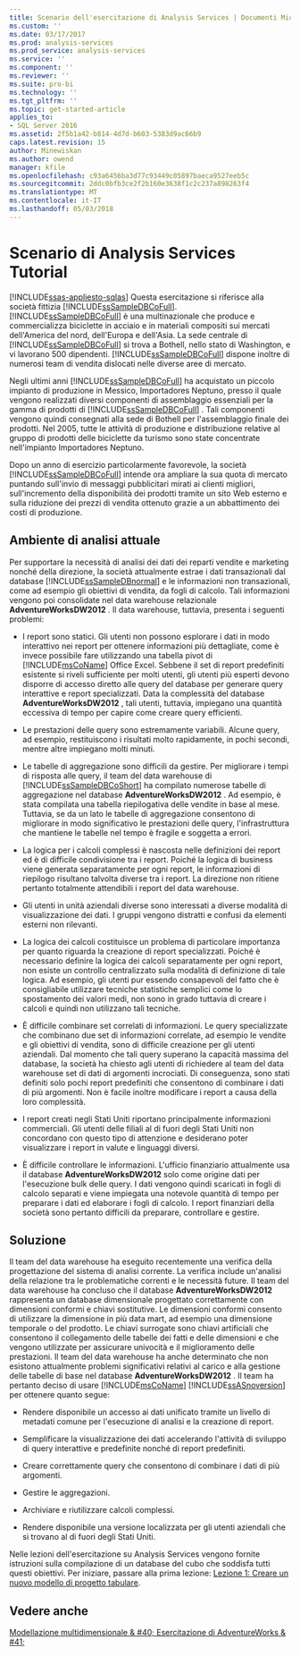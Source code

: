 ```yaml
---
title: Scenario dell'esercitazione di Analysis Services | Documenti Microsoft
ms.custom: ''
ms.date: 03/17/2017
ms.prod: analysis-services
ms.prod_service: analysis-services
ms.service: ''
ms.component: ''
ms.reviewer: ''
ms.suite: pro-bi
ms.technology: ''
ms.tgt_pltfrm: ''
ms.topic: get-started-article
applies_to:
- SQL Server 2016
ms.assetid: 2f5b1a42-b814-4d7d-b603-5383d9ac66b9
caps.latest.revision: 15
author: Minewiskan
ms.author: owend
manager: kfile
ms.openlocfilehash: c93a6456ba3d77c93449c05897baeca9527eeb5c
ms.sourcegitcommit: 2ddc0bfb3ce2f2b160e3638f1c2c237a898263f4
ms.translationtype: MT
ms.contentlocale: it-IT
ms.lasthandoff: 05/03/2018
---
```

# <a name="analysis-services-tutorial-scenario"></a>Scenario di Analysis Services Tutorial
[!INCLUDE[ssas-appliesto-sqlas](../includes/ssas-appliesto-sqlas.md)]
Questa esercitazione si riferisce alla società fittizia [!INCLUDE[ssSampleDBCoFull](../includes/sssampledbcofull-md.md)]. [!INCLUDE[ssSampleDBCoFull](../includes/sssampledbcofull-md.md)] è una multinazionale che produce e commercializza biciclette in acciaio e in materiali compositi sui mercati dell'America del nord, dell'Europa e dell'Asia. La sede centrale di [!INCLUDE[ssSampleDBCoFull](../includes/sssampledbcofull-md.md)] si trova a Bothell, nello stato di Washington, e vi lavorano 500 dipendenti. [!INCLUDE[ssSampleDBCoFull](../includes/sssampledbcofull-md.md)] dispone inoltre di numerosi team di vendita dislocati nelle diverse aree di mercato.  
  
Negli ultimi anni [!INCLUDE[ssSampleDBCoFull](../includes/sssampledbcofull-md.md)] ha acquistato un piccolo impianto di produzione in Messico, Importadores Neptuno, presso il quale vengono realizzati diversi componenti di assemblaggio essenziali per la gamma di prodotti di [!INCLUDE[ssSampleDBCoFull](../includes/sssampledbcofull-md.md)] . Tali componenti vengono quindi consegnati alla sede di Bothell per l'assemblaggio finale dei prodotti. Nel 2005, tutte le attività di produzione e distribuzione relative al gruppo di prodotti delle biciclette da turismo sono state concentrate nell'impianto Importadores Neptuno.  
  
Dopo un anno di esercizio particolarmente favorevole, la società [!INCLUDE[ssSampleDBCoFull](../includes/sssampledbcofull-md.md)] intende ora ampliare la sua quota di mercato puntando sull'invio di messaggi pubblicitari mirati ai clienti migliori, sull'incremento della disponibilità dei prodotti tramite un sito Web esterno e sulla riduzione dei prezzi di vendita ottenuto grazie a un abbattimento dei costi di produzione.  
  
## <a name="current-analysis-environment"></a>Ambiente di analisi attuale  
Per supportare la necessità di analisi dei dati dei reparti vendite e marketing nonché della direzione, la società attualmente estrae i dati transazionali dal database [!INCLUDE[ssSampleDBnormal](../includes/sssampledbnormal-md.md)] e le informazioni non transazionali, come ad esempio gli obiettivi di vendita, da fogli di calcolo. Tali informazioni vengono poi consolidate nel data warehouse relazionale **AdventureWorksDW2012** . Il data warehouse, tuttavia, presenta i seguenti problemi:  
  
-   I report sono statici. Gli utenti non possono esplorare i dati in modo interattivo nei report per ottenere informazioni più dettagliate, come è invece possibile fare utilizzando una tabella pivot di [!INCLUDE[msCoName](../includes/msconame-md.md)] Office Excel. Sebbene il set di report predefiniti esistente si riveli sufficiente per molti utenti, gli utenti più esperti devono disporre di accesso diretto alle query del database per generare query interattive e report specializzati. Data la complessità del database **AdventureWorksDW2012** , tali utenti, tuttavia, impiegano una quantità eccessiva di tempo per capire come creare query efficienti.  
  
-   Le prestazioni delle query sono estremamente variabili. Alcune query, ad esempio, restituiscono i risultati molto rapidamente, in pochi secondi, mentre altre impiegano molti minuti.  
  
-   Le tabelle di aggregazione sono difficili da gestire. Per migliorare i tempi di risposta alle query, il team del data warehouse di [!INCLUDE[ssSampleDBCoShort](../includes/sssampledbcoshort-md.md)] ha compilato numerose tabelle di aggregazione nel database **AdventureWorksDW2012** . Ad esempio, è stata compilata una tabella riepilogativa delle vendite in base al mese. Tuttavia, se da un lato le tabelle di aggregazione consentono di migliorare in modo significativo le prestazioni delle query, l'infrastruttura che mantiene le tabelle nel tempo è fragile e soggetta a errori.  
  
-   La logica per i calcoli complessi è nascosta nelle definizioni dei report ed è di difficile condivisione tra i report. Poiché la logica di business viene generata separatamente per ogni report, le informazioni di riepilogo risultano talvolta diverse tra i report. La direzione non ritiene pertanto totalmente attendibili i report del data warehouse.  
  
-   Gli utenti in unità aziendali diverse sono interessati a diverse modalità di visualizzazione dei dati. I gruppi vengono distratti e confusi da elementi esterni non rilevanti.  
  
-   La logica dei calcoli costituisce un problema di particolare importanza per quanto riguarda la creazione di report specializzati. Poiché è necessario definire la logica dei calcoli separatamente per ogni report, non esiste un controllo centralizzato sulla modalità di definizione di tale logica. Ad esempio, gli utenti pur essendo consapevoli del fatto che è consigliabile utilizzare tecniche statistiche semplici come lo spostamento dei valori medi, non sono in grado tuttavia di creare i calcoli e quindi non utilizzano tali tecniche.  
  
-   È difficile combinare set correlati di informazioni. Le query specializzate che combinano due set di informazioni correlate, ad esempio le vendite e gli obiettivi di vendita, sono di difficile creazione per gli utenti aziendali. Dal momento che tali query superano la capacità massima del database, la società ha chiesto agli utenti di richiedere al team del data warehouse set di dati di argomenti incrociati. Di conseguenza, sono stati definiti solo pochi report predefiniti che consentono di combinare i dati di più argomenti. Non è facile inoltre modificare i report a causa della loro complessità.  
  
-   I report creati negli Stati Uniti riportano principalmente informazioni commerciali. Gli utenti delle filiali al di fuori degli Stati Uniti non concordano con questo tipo di attenzione e desiderano poter visualizzare i report in valute e linguaggi diversi.  
  
-   È difficile controllare le informazioni. L'ufficio finanziario attualmente usa il database **AdventureWorksDW2012** solo come origine dati per l'esecuzione bulk delle query. I dati vengono quindi scaricati in fogli di calcolo separati e viene impiegata una notevole quantità di tempo per preparare i dati ed elaborare i fogli di calcolo. I report finanziari della società sono pertanto difficili da preparare, controllare e gestire.  
  
## <a name="the-solution"></a>Soluzione  
Il team del data warehouse ha eseguito recentemente una verifica della progettazione del sistema di analisi corrente. La verifica include un'analisi della relazione tra le problematiche correnti e le necessità future. Il team del data warehouse ha concluso che il database **AdventureWorksDW2012** rappresenta un database dimensionale progettato correttamente con dimensioni conformi e chiavi sostitutive. Le dimensioni conformi consento di utilizzare la dimensione in più data mart, ad esempio una dimensione temporale o del prodotto. Le chiavi surrogate sono chiavi artificiali che consentono il collegamento delle tabelle dei fatti e delle dimensioni e che vengono utilizzate per assicurare univocità e il miglioramento delle prestazioni. Il team del data warehouse ha anche determinato che non esistono attualmente problemi significativi relativi al carico e alla gestione delle tabelle di base nel database **AdventureWorksDW2012** . Il team ha pertanto deciso di usare [!INCLUDE[msCoName](../includes/msconame-md.md)] [!INCLUDE[ssASnoversion](../includes/ssasnoversion-md.md)] per ottenere quanto segue:  
  
-   Rendere disponibile un accesso ai dati unificato tramite un livello di metadati comune per l'esecuzione di analisi e la creazione di report.  
  
-   Semplificare la visualizzazione dei dati accelerando l'attività di sviluppo di query interattive e predefinite nonché di report predefiniti.  
  
-   Creare correttamente query che consentono di combinare i dati di più argomenti.  
  
-   Gestire le aggregazioni.  
  
-   Archiviare e riutilizzare calcoli complessi.  
  
-   Rendere disponibile una versione localizzata per gli utenti aziendali che si trovano al di fuori degli Stati Uniti.  
  
Nelle lezioni dell'esercitazione su Analysis Services vengono fornite istruzioni sulla compilazione di un database del cubo che soddisfa tutti questi obiettivi. Per iniziare, passare alla prima lezione: [Lezione 1: Creare un nuovo modello di progetto tabulare](../analysis-services/lesson-1-create-a-new-tabular-model-project.md).  
  
## <a name="see-also"></a>Vedere anche  
[Modellazione multidimensionale & #40; Esercitazione di AdventureWorks & #41;](../analysis-services/multidimensional-modeling-adventure-works-tutorial.md)  
  
  
  

